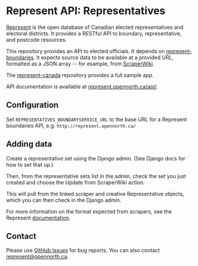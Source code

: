 # Represent API: Representatives

[Represent](http://represent.opennorth.ca) is the open database of Canadian elected representatives and electoral districts. It provides a RESTful API to boundary, representative, and postcode resources.

This repository provides an API to elected officials. It depends on [represent-boundaries](http://github.com/rhymeswithcycle/represent-boundaries). It expects source data to be available at a provided URL, formatted as a JSON array -- for example, from [ScraperWiki](http://scraperwiki.com/).

The [represent-canada](http://github.com/opennorth/represent-canada) repository provides a full sample app.

API documentation is available at [represent.opennorth.ca/api/](http://represent.opennorth.ca/api/#representativeset).

## Configuration

Set `REPRESENTATIVES_BOUNDARYSERVICE_URL` to the base URL for a Represent boundaries API, e.g. `http://represent.opennorth.ca/`

## Adding data

Create a representative set using the Django admin. (See Django docs for how to set that up.)

Then, from the representative sets list in the admin, check the set you just created and choose the Update from ScraperWiki action.

This will pull from the linked scraper and creative Representative objects, which you can then check in the Django admin.

For more information on the format expected from scrapers, see the Represent [documentation](http://represent.opennorth.ca/api/#representative).

## Contact

Please use [GitHub Issues](http://github.com/opennorth/represent-canada/issues) for bug reports. You can also contact represent@opennorth.ca.